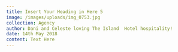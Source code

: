```yaml
---
title: Insert Your Heading in Here 5
image: /images/uploads/img_0753.jpg
collection: Agency
author: Dani and Celeste loving The Island  Hotel hospitality!
date: 14th May 2018
content: Text Here
---
```


